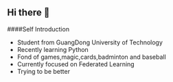 ## Hi there 👋
####Self Introduction
* Student from GuangDong University of Technology
* Recently learning Python
* Fond of games,magic,cards,badminton and baseball
* Currently focused on Federated Learning
* Trying to be better
